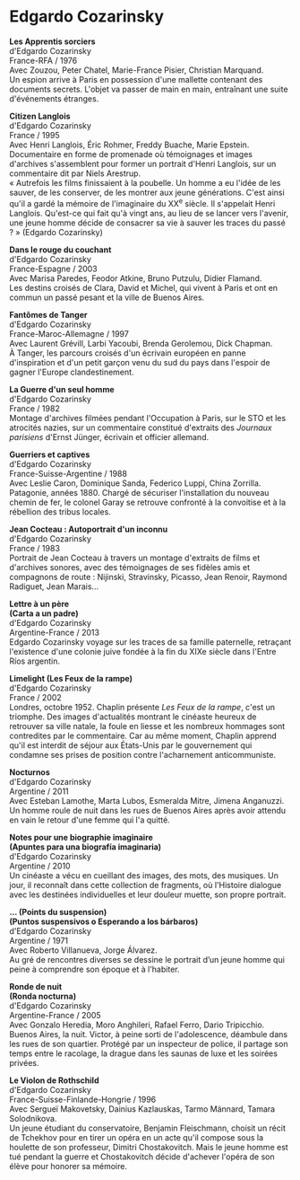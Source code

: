 # Edgardo Cozarinsky

**Les Apprentis sorciers**  
d'Edgardo Cozarinsky  
France-RFA / 1976  
Avec Zouzou, Peter Chatel, Marie-France Pisier, Christian Marquand.  
Un espion arrive à Paris en possession d'une mallette contenant des documents secrets. L'objet va passer de main en main, entraînant une suite d'événements étranges.

**Citizen Langlois**  
d'Edgardo Cozarinsky  
France / 1995  
Avec Henri Langlois, Éric Rohmer, Freddy Buache, Marie Epstein.  
Documentaire en forme de promenade où témoignages et images d'archives s'assemblent pour former un portrait d'Henri Langlois, sur un commentaire dit par Niels Arestrup.  
« Autrefois les films finissaient à la poubelle. Un homme a eu l'idée de les sauver, de les conserver, de les montrer aux jeune générations. C'est ainsi qu'il a gardé la mémoire de l'imaginaire du XX<sup>e</sup> siècle. Il s'appelait Henri Langlois. Qu'est-ce qui fait qu'à vingt ans, au lieu de se lancer vers l'avenir, une jeune homme décide de consacrer sa vie à sauver les traces du passé ? » (Edgardo Cozarinsky)

**Dans le rouge du couchant**  
d'Edgardo Cozarinsky  
France-Espagne / 2003  
Avec Marisa Paredes, Feodor Atkine, Bruno Putzulu, Didier Flamand.  
Les destins croisés de Clara, David et Michel, qui vivent à Paris et ont en commun un passé pesant et la ville de Buenos Aires.

**Fantômes de Tanger**  
d'Edgardo Cozarinsky  
France-Maroc-Allemagne / 1997  
Avec Laurent Grévill, Larbi Yacoubi, Brenda Gerolemou, Dick Chapman.  
À Tanger, les parcours croisés d'un écrivain européen en panne d'inspiration et d'un petit garçon venu du sud du pays dans l'espoir de gagner l'Europe clandestinement.

**La Guerre d'un seul homme**  
d'Edgardo Cozarinsky  
France / 1982  
Montage d'archives filmées pendant l'Occupation à Paris, sur le STO et les atrocités nazies, sur un commentaire constitué d'extraits des _Journaux parisiens_ d'Ernst Jünger, écrivain et officier allemand.

**Guerriers et captives**  
d'Edgardo Cozarinsky  
France-Suisse-Argentine / 1988  
Avec Leslie Caron, Dominique Sanda, Federico Luppi, China Zorrilla.  
Patagonie, années 1880. Chargé de sécuriser l'installation du nouveau chemin de fer, le colonel Garay se retrouve confronté à la convoitise et à la rébellion des tribus locales.

**Jean Cocteau : Autoportrait d'un inconnu**  
d'Edgardo Cozarinsky  
France / 1983  
Portrait de Jean Cocteau à travers un montage d'extraits de films et d'archives sonores, avec des témoignages de ses fidèles amis et compagnons de route : Nijinski, Stravinsky, Picasso, Jean Renoir, Raymond Radiguet, Jean Marais...

**Lettre à un père**  
**(Carta a un padre)**  
d'Edgardo Cozarinsky  
Argentine-France / 2013  
Edgardo Cozarinsky voyage sur les traces de sa famille paternelle, retraçant l'existence d'une colonie juive fondée à la fin du XIXe siècle dans l'Entre Ríos argentin.

**Limelight (Les Feux de la rampe)**  
d'Edgardo Cozarinsky  
France / 2002  
Londres, octobre 1952. Chaplin présente _Les Feux de la rampe_, c'est un triomphe. Des images d'actualités montrant le cinéaste heureux de retrouver sa ville natale, la foule en liesse et les nombreux hommages sont contredites par le commentaire. Car au même moment, Chaplin apprend qu'il est interdit de séjour aux États-Unis par le gouvernement qui condamne ses prises de position contre l'acharnement anticommuniste.

**Nocturnos**  
d'Edgardo Cozarinsky  
Argentine / 2011  
Avec Esteban Lamothe, Marta Lubos, Esmeralda Mitre, Jimena Anganuzzi.  
Un homme roule de nuit dans les rues de Buenos Aires après avoir attendu en vain le retour d'une femme qui l'a quitté.

**Notes pour une biographie imaginaire**  
**(Apuntes para una biografía imaginaria)**  
d'Edgardo Cozarinsky  
Argentine / 2010  
Un cinéaste a vécu en cueillant des images, des mots, des musiques. Un jour, il reconnaît dans cette collection de fragments, où l'Histoire dialogue avec les destinées individuelles et leur douleur muette, son propre portrait.

**... (Points du suspension)**  
**(Puntos suspensivos o Esperando a los bárbaros)**  
d'Edgardo Cozarinsky  
Argentine / 1971  
Avec Roberto Villanueva, Jorge Álvarez.  
Au gré de rencontres diverses se dessine le portrait d’un jeune homme qui peine à comprendre son époque et à l'habiter.

**Ronde de nuit**  
**(Ronda nocturna)**  
d'Edgardo Cozarinsky  
Argentine-France / 2005  
Avec Gonzalo Heredia, Moro Anghileri, Rafael Ferro, Dario Tripicchio.  
Buenos Aires, la nuit. Victor, à peine sorti de l'adolescence, déambule dans les rues de son quartier. Protégé par un inspecteur de police, il partage son temps entre le racolage, la drague dans les saunas de luxe et les soirées privées.

**Le Violon de Rothschild**  
d'Edgardo Cozarinsky  
France-Suisse-Finlande-Hongrie / 1996  
Avec Sergueï Makovetsky, Dainius Kazlauskas, Tarmo Männard, Tamara Solodnikova.  
Un jeune étudiant du conservatoire, Benjamin Fleischmann, choisit un récit de Tchekhov pour en tirer un opéra en un acte qu'il compose sous la houlette de son professeur, Dimitri Chostakovitch. Mais le jeune homme est tué pendant la guerre et Chostakovitch décide d'achever l'opéra de son élève pour honorer sa mémoire.
